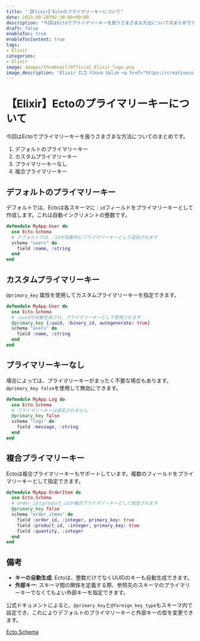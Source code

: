 ```yaml
---
title: "【Elixir】Ectoのプライマリーキーについて"
date: 2023-09-28T02:30:00+09:00
description: "今回はEctoでプライマリーキーを扱うさまざまな方法についてのまとめです。"
draft: false
enableToc: true
enableTocContent: true
tags: 
- Elixir
categories: 
- Elixir
image: images/thumbnail/Official_Elixir_logo.png
image_description: 'Elixir ロゴ ©José Valim <a href="https://creativecommons.org/licenses/by-sa/4.0" target="_blank" rel="nofollow noopener">CC 表示-継承 4.0</a>'
---
```


# 【Elixir】Ectoのプライマリーキーについて
今回はEctoでプライマリーキーを扱うさまざまな方法についてのまとめです。

1. デフォルトのプライマリーキー
2. カスタムプライマリーキー
3. プライマリーキーなし
4. 複合プライマリーキー

## デフォルトのプライマリーキー
デフォルトでは、Ectoは各スキーマに`：id`フィールドをプライマリーキーとして作成します。これは自動インクリメントの整数です。

```elixir
defmodule MyApp.User do
  use Ecto.Schema
  # デフォルトでは、:idが自動的にプライマリーキーとして追加されます
  schema "users" do
    field :name, :string
  end
end
```

## カスタムプライマリーキー
`@primary_key` 属性を使用してカスタムプライマリーキーを指定できます。

```elixir
defmodule MyApp.User do
  use Ecto.Schema
  # :uuidが自動生成され、プライマリーキーとして使用されます
  @primary_key {:uuid, :binary_id, autogenerate: true}
  schema "users" do
    field :name, :string
  end
end
```

## プライマリーキーなし
場合によっては、プライマリーキーがまったく不要な場合もあります。`@primary_key false`を使用して無効にできます。

```elixir
defmodule MyApp.Log do
  use Ecto.Schema
  # プライマリーキーは設定されません
  @primary_key false
  schema "logs" do
    field :message, :string
  end
end
```

## 複合プライマリーキー
Ectoは複合プライマリーキーもサポートしています。複数のフィールドをプライマリーキーとして指定できます。

```elixir
defmodule MyApp.OrderItem do
  use Ecto.Schema
  # order_idとproduct_idが複合プライマリーキーとして設定されます
  @primary_key false
  schema "order_items" do
    field :order_id, :integer, primary_key: true
    field :product_id, :integer, primary_key: true
    field :quantity, :integer
  end
end
```

## 備考
- **キーの自動生成**: Ectoは、整数だけでなくUUIDのキーも自動生成できます。
- **外部キー**: スキーマ間の関係を定義する際、参照先のスキーマのプライマリーキーでなくてもよい外部キーを指定できます。

公式ドキュメントによると、`@primary_key`と`@foreign_key_type`もスキーマ内で設定でき、これによりデフォルトのプライマリーキーと外部キーの型を変更できます。

<a href="https://hexdocs.pm/ecto/3.10.3/Ecto.Schema.html" target="_blank" rel="nofollow noopener">Ecto.Schema</a>
